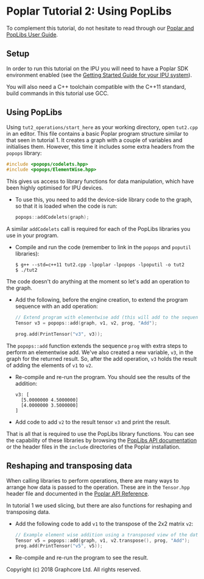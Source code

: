 <!-- Copyright (c) 2020 Graphcore Ltd. All rights reserved. -->
# Poplar Tutorial 2: Using PopLibs

To complement this tutorial, do not hesitate to read through our [Poplar
and PopLibs User
Guide](https://docs.graphcore.ai/projects/poplar-user-guide/en/3.2.0/index.html).

## Setup

In order to run this tutorial on the IPU you will need to have a Poplar
SDK environment enabled (see the [Getting Started Guide for your IPU
system](https://docs.graphcore.ai/en/latest/getting-started.html)).

You will also need a C++ toolchain compatible with the C++11 standard,
build commands in this tutorial use GCC.

## Using PopLibs

Using `tut2_operations/start_here` as your working directory, open
`tut2.cpp` in an editor. This file contains a basic Poplar program
structure similar to that seen in tutorial 1. It creates a graph with a
couple of variables and initialises them. However, this time it includes
some extra headers from the `popops` library:

```c++
#include <popops/codelets.hpp>
#include <popops/ElementWise.hpp>
```

This gives us access to library functions for data manipulation, which
have been highly optimised for IPU devices.

- To use this, you need to add the device-side library code to the graph, so
    that it is loaded when the code is run:

    ```c++
    popops::addCodelets(graph);
    ```

A similar `addCodelets` call is required for each of the PopLibs
libraries you use in your program.

- Compile and run the code (remember to link in the `popops` and `poputil`
    libraries):

    ```console
    $ g++ --std=c++11 tut2.cpp -lpoplar -lpopops -lpoputil -o tut2
    $ ./tut2
    ```

The code doesn't do anything at the moment so let's add an operation
to the graph.

- Add the following, before the engine creation, to extend the program sequence
    with an add operation:

    ```c++
    // Extend program with elementwise add (this will add to the sequence)
    Tensor v3 = popops::add(graph, v1, v2, prog, "Add");

    prog.add(PrintTensor("v3", v3));
    ```

The `popops::add` function extends the sequence `prog` with extra steps
to perform an elementwise add. We've also created a new variable, `v3`,
in the graph for the returned result. So, after the add operation, `v3`
holds the result of adding the elements of `v1` to `v2`.

- Re-compile and re-run the program. You should see the results of the addition:

    ```console
    v3: [
      [5.0000000 4.5000000]
      [4.0000000 3.5000000]
    ]
    ```

- Add code to add `v2` to the result tensor `v3` and print the result.

That is all that is required to use the PopLibs library functions. You
can see the capability of these libraries by browsing the [PopLibs API
documentation](https://docs.graphcore.ai/projects/poplar-api/en/3.2.0/poplibs_api.html)
or the header files in the `include` directories of the Poplar
installation.

## Reshaping and transposing data

When calling libraries to perform operations, there are many ways to
arrange how data is passed to the operation. These are in the
`Tensor.hpp` header file and documented in the [Poplar API
Reference](https://docs.graphcore.ai/projects/poplar-api/en/3.2.0/poplar_api.html#poplar-tensor-hpp).

In tutorial 1 we used slicing, but there are also functions for
reshaping and transposing data.

- Add the following code to add `v1` to the transpose of the 2x2 matrix `v2`:

    ```c++
    // Example element wise addition using a transposed view of the data
    Tensor v5 = popops::add(graph, v1, v2.transpose(), prog, "Add");
    prog.add(PrintTensor("v5", v5));
    ```

- Re-compile and re-run the program to see the result.

Copyright (c) 2018 Graphcore Ltd. All rights reserved.
